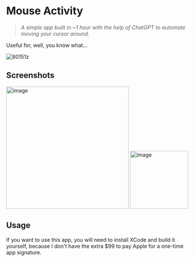 # Mouse Activity

> *A simple app built in ~1 hour with the help of ChatGPT to automate moving your cursor around.*

Useful for, well, you know what...

![80151z](https://github.com/user-attachments/assets/00c1d9d8-8961-428f-9616-d7580fd4eb1d)

## Screenshots
<img width="329" alt="image" src="https://github.com/user-attachments/assets/bffddf0a-9881-4533-8229-1f2bcfca6828" />
<img width="156" alt="image" src="https://github.com/user-attachments/assets/14a4d819-f890-4827-9e2d-a71ab2effc8a" />

## Usage
If you want to use this app, you will need to install XCode and build it yourself, because I don't have the extra $99 to pay Apple for a one-time app signature.
